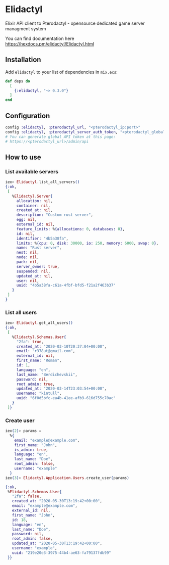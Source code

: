 # Elidactyl

Elixir API client to Pterodactyl - opensource dedicated game server managment system

You can find documentation here https://hexdocs.pm/elidactyl/Elidactyl.html

## Installation

Add `elidactyl` to your list of dependencies in `mix.exs`:

```elixir
def deps do
  [
    {:elidactyl, "~> 0.3.0"}
  ]
end
```

## Configuration
```elixir
config :elidactyl, :pterodactyl_url, "<pterodactyl_ip:port>"
config :elidactyl, :pterodactyl_server_auth_token, "<pterodactyl_global_auth_token>"
# You can generate global API token at this page:
# https://<pterodactyl_url>/admin/api
```

## How to use

### List available servers
```elixir
iex> Elidactyl.list_all_servers()
{:ok,
 [
   %Elidactyl.Server{
     allocation: nil,
     container: nil,
     created_at: nil,
     description: "Custom rust server",
     egg: nil,
     external_id: nil,
     feature_limits: %{allocations: 0, databases: 0},
     id: nil,
     identifier: "4b5a38fa",
     limits: %{cpu: 0, disk: 30000, io: 250, memory: 6000, swap: 0},
     name: "Rust server",
     nest: nil,
     node: nil,
     pack: nil,
     server_owner: true,
     suspended: nil,
     updated_at: nil,
     user: nil,
     uuid: "4b5a38fa-c61a-4fbf-bfd5-f21a2f463b37"
   }
 ]
}
```

### List all users

```elixir
iex> Elidactyl.get_all_users()
{:ok,
 [
   %Elidactyl.Schemas.User{
     "2fa": true,
     created_at: "2020-03-10T20:37:04+00:00",
     email: "r378ut@gmail.com",
     external_id: nil,
     first_name: "Roman",
     id: 1,
     language: "en",
     last_name: "Berdichevskii",
     password: nil,
     root_admin: true,
     updated_at: "2020-03-14T23:03:54+00:00",
     username: "kintull",
     uuid: "6f0d5bfc-ea4b-41ee-afb9-616d755c70ac"
   }
 ]}
```

### Create user
```elixir
iex(2)> params = 
  %{
    email: "example@example.com",
    first_name: "John",
    is_admin: true,
    language: "en",
    last_name: "Doe",
    root_admin: false,
    username: "example"
  }
iex(3)> Elidactyl.Application.Users.create_user(params)

{:ok,
 %Elidactyl.Schemas.User{
   "2fa": false,
   created_at: "2020-05-30T13:19:42+00:00",
   email: "example@example.com",
   external_id: nil,
   first_name: "John",
   id: 18,
   language: "en",
   last_name: "Doe",
   password: nil,
   root_admin: false,
   updated_at: "2020-05-30T13:19:42+00:00",
   username: "example",
   uuid: "219e20e3-3975-44b4-ae63-fa79137fdb99"
 }}
```